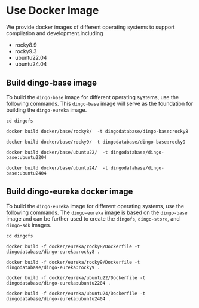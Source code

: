 # Use Docker Image

We provide docker images of different operating systems to support compilation and development.including

- rocky8.9
- rocky9.3
- ubuntu22.04
- ubuntu24.04

## Build dingo-base image

To build the `dingo-base` image for different operating systems, use the following commands. This `dingo-base` image will serve as the foundation for building the `dingo-eureka` image.

``````
cd dingofs 

docker build docker/base/rocky8/  -t dingodatabase/dingo-base:rocky8

docker build docker/base/rocky9/ -t dingodatabase/dingo-base:rocky9

docker build docker/base/ubuntu22/  -t dingodatabase/dingo-base:ubuntu2204

docker build docker/base/ubuntu24/  -t dingodatabase/dingo-base:ubuntu2404

``````

## Build dingo-eureka docker image

To build the `dingo-eureka` image for different operating systems, use the following commands. The `dingo-eureka` image is based on the `dingo-base` image and can be further used to create the `dingofs`, `dingo-store`, and `dingo-sdk` images.

``````
cd dingofs 

docker build -f docker/eureka/rocky8/Dockerfile -t dingodatabase/dingo-eureka:rocky8 .

docker build -f docker/eureka/rocky9/Dockerfile -t dingodatabase/dingo-eureka:rocky9 .

docker build -f docker/eureka/ubuntu22/Dockerfile -t dingodatabase/dingo-eureka:ubuntu2204 .

docker build -f docker/eureka/ubuntu24/Dockerfile -t dingodatabase/dingo-eureka:ubuntu2404 .

``````
